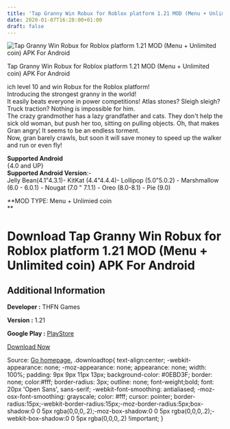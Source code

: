 ```yaml
---
title: 'Tap Granny Win Robux for Roblox platform 1.21 MOD (Menu + Unlimited coin) APK For Android'
date: 2020-01-07T16:28:00+01:00
draft: false
---
```


![Tap Granny Win Robux for Roblox platform 1.21 MOD (Menu + Unlimited coin) APK For Android](https://i1.wp.com/apkhome.net/wp-content/uploads/2020/01/Tap-Granny-Win-Robux-for-Roblox-platform-1.21-MOD-Menu-Unlimied-coin.png "Tap Granny Win Robux for Roblox platform 1.21 MOD (Menu + Unlimited coin) APK For Android")

  

Tap Granny Win Robux for Roblox platform 1.21 MOD (Menu + Unlimited coin) APK For Android

ich level 10 and win Robux for the Roblox platform!  
Introducing the strongest granny in the world!  
It easily beats everyone in power competitions! Atlas stones? Sleigh sleigh? Truck traction? Nothing is impossible for him.  
The crazy grandmother has a lazy grandfather and cats. They don't help the sick old woman, but push her too, sitting on pulling objects. Oh, that makes Gran angry¦ It seems to be an endless torment.  
Now, gran barely crawls, but soon it will save money to speed up the walker and run or even fly!

**Supported Android**  
{4.0 and UP}  
**Supported Android Version**:-  
Jelly Bean(4.1"4.3.1)- KitKat (4.4"4.4.4)- Lollipop (5.0"5.0.2) - Marshmallow (6.0 - 6.0.1) - Nougat (7.0 " 7.1.1) - Oreo (8.0-8.1) - Pie (9.0)

**MOD TYPE: Menu + Unlimied coin  
**

Download Tap Granny Win Robux for Roblox platform 1.21 MOD (Menu + Unlimited coin) APK For Android
==================================================================================================

Additional Information
----------------------

**Developer :** THFN Games

**Version :** 1.21

**Google Play :** [PlayStore](https://play.google.com/store/apps/details?id=com.rmg.idle.tap.strong.granny.game)

  

[Download Now](https://store4app.co/post/tap-granny-win-robux-for-roblox-platform-1-21-mod-menu-unlimited-coin-apk-for-android_1578410802)

  
Source: [Go homepage.](https://store4app.co/post/tap-granny-win-robux-for-roblox-platform-1-21-mod-menu-unlimited-coin-apk-for-android_1578410802) .downloadtop{ text-align:center; -webkit-appearance: none; -moz-appearance: none; appearance: none; width: 100%; padding: 9px 9px 11px 13px; background-color: #0EBD3F; border: none; color:#fff; border-radius: 3px; outline: none; font-weight;bold; font: 20px 'Open Sans', sans-serif; -webkit-font-smoothing: antialiased; -moz-osx-font-smoothing: grayscale; color: #fff; cursor: pointer; border-radius:15px;-webkit-border-radius:15px;-moz-border-radius:5px;box-shadow:0 0 5px rgba(0,0,0,.2);-moz-box-shadow:0 0 5px rgba(0,0,0,.2);-webkit-box-shadow:0 0 5px rgba(0,0,0,.2) !important; }